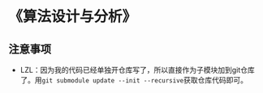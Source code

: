 # 《算法设计与分析》

## 注意事项

- LZL：因为我的代码已经单独开仓库写了，所以直接作为子模块加到git仓库了。用`git submodule update --init --recursive`获取仓库代码即可。